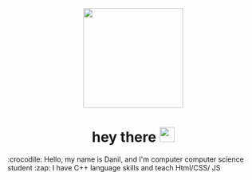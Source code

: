 <div id="header" align=center>
    <img src = "https://media.giphy.com/media/SYHz66JfYHbBtZXjHy/giphy.gif"width="200"/>
</div>

<div id="header__text">
    <h1 align = "center"> 
        hey there
        <img src="https://media.giphy.com/media/hvRJCLFzcasrR4ia7z/giphy.gif" width="30px"/>
    </h1>
</div>
:crocodile: Hello, my name is Danil, and I'm computer computer science student
:zap: I have C++ language skills and teach Html/CSS/ JS


